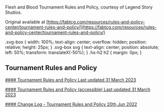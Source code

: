 Flesh and Blood Tournament Rules and Policy, courtesy of Legend Story Studios.

Original available at [https://fabtcg.com/resources/rules-and-policy-center/tournament-rules-and-policy/](https://fabtcg.com/resources/rules-and-policy-center/tournament-rules-and-policy/)



 .svg-box {
 width: 100%;
 text-align: center;
 overflow: hidden;
 position: relative;
 height: 25px;
 }
 .svg-box svg {
 text-align: center;
 position: absolute;
 left: 50%;
 transform: translateX(-50%);
 }
 .hs-h2 h2 {
 margin: 0px;
 }

Tournament Rules and Policy
---------------------------

[#### Tournament Rules and Policy Last updated 31 March 2023](https://fabtcg.com/documents/247/FaB_Tournament_Rules_and_Policy_2023_03_31.pdf)

[#### Tournament Rules and Policy (accessible) Last updated 31 March 2023](https://fabtcg.com/documents/248/FaB_Tournament_Rules_and_Policy_2023_03_31_access.pdf)

[#### Change Log - Tournament Rules and Policy 20th Jun 2022](https://fabtcg.com/resources/rules-and-policy-center/tournament-rules-and-policy/change-log-tournament-rules-and-policy/)

